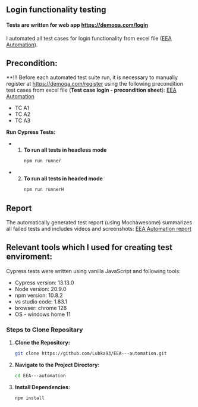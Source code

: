 ## Login functionality testing

#### Tests are written for web app https://demoqa.com/login

I automated all test cases for login functionality from excel file (<a href="https://docs.google.com/spreadsheets/d/1FUsawt6QdzI_KBeabKra-4c5Kqyev2l-/edit?usp=sharing&ouid=112772196783359617351&rtpof=true&sd=true" target="_blank">EEA Automation</a>).

Precondition:
-
**!!! Before each automated test suite run, it is necessary to manually register at https://demoqa.com/register using the following precondition test cases from excel file (**Test case login - precondition sheet**): <a href="https://docs.google.com/spreadsheets/d/1FUsawt6QdzI_KBeabKra-4c5Kqyev2l-/edit?usp=sharing&ouid=112772196783359617351&rtpof=true&sd=true" target="_blank">EEA Automation</a>

- TC A1
- TC A2
- TC A3


**Run Cypress Tests:**

- 1. **To run all tests in headless mode**
        ```bash
        npm run runner
        ```
- 2. **To run all tests in headed mode**
        ```bash
        npm run runnerH
        ```

Report
-
The automatically generated test report (using Mochawesome) summarizes all failed tests and includes videos and screenshots: <a href="https://lubka93.github.io/EEA---automation/" target="_blank">EEA Automation report</a>



## Relevant tools which I used for creating test enviroment:
Cypress tests were written using vanilla JavaScript and following tools:

- Cypress version: 13.13.0
- Node version: 20.9.0
- npm version: 10.8.2 
- vs studio code: 1.83.1
- browser: chrome 128
- OS - windows home 11



### Steps to Clone Repositary

1. **Clone the Repository:**
    ```bash
    git clone https://github.com/Lubka93/EEA---automation.git

2. **Navigate to the Project Directory:**
    ```bash
    cd EEA---automation
    ```

3. **Install Dependencies:**
    ```bash
    npm install
    ```


